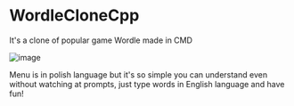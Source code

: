 # WordleCloneCpp
It's a clone of popular game Wordle made in CMD

![image](https://user-images.githubusercontent.com/91937056/226859046-2ea4019f-98d8-43c9-b9a2-e3cc6c48b822.png)

Menu is in polish language but it's so simple you can understand even without watching at prompts, just type words in English language and have fun!
